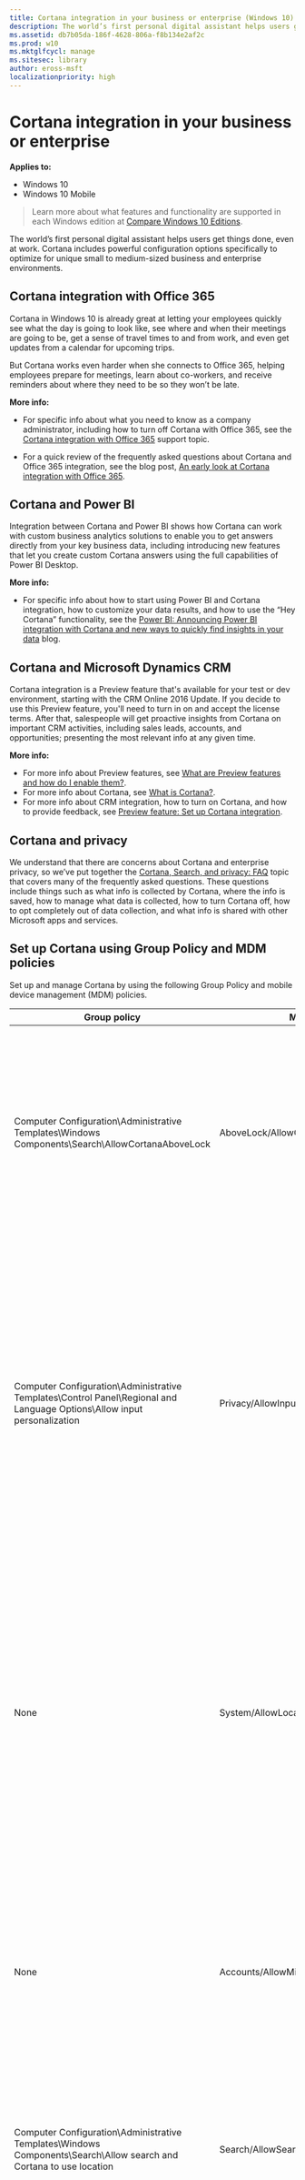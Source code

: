 ```yaml
---
title: Cortana integration in your business or enterprise (Windows 10)
description: The world’s first personal digital assistant helps users get things done, even at work. Cortana includes powerful configuration options specifically to optimize for unique small to medium-sized business and enterprise environments.
ms.assetid: db7b05da-186f-4628-806a-f8b134e2af2c
ms.prod: w10
ms.mktglfcycl: manage
ms.sitesec: library
author: eross-msft
localizationpriority: high
---
```


# Cortana integration in your business or enterprise
**Applies to:**

-   Windows 10
-   Windows 10 Mobile

>Learn more about what features and functionality are supported in each Windows edition at [Compare Windows 10 Editions](https://www.microsoft.com/en-us/WindowsForBusiness/Compare).

The world’s first personal digital assistant helps users get things done, even at work. Cortana includes powerful configuration options specifically to optimize for unique small to medium-sized business and enterprise environments.

## Cortana integration with Office 365
Cortana in Windows 10 is already great at letting your employees quickly see what the day is going to look like, see where and when their meetings are going to be, get a sense of travel times to and from work, and even get updates from a calendar for upcoming trips.

But Cortana works even harder when she connects to Office 365, helping employees prepare for meetings, learn about co-workers, and receive reminders about where they need to be so they won’t be late.

**More info:**

-   For specific info about what you need to know as a company administrator, including how to turn off Cortana with Office 365, see the [Cortana integration with Office 365](https://go.microsoft.com/fwlink/p/?LinkId=717378) support topic.

-   For a quick review of the frequently asked questions about Cortana and Office 365 integration, see the blog post, [An early look at Cortana integration with Office 365](https://go.microsoft.com/fwlink/p/?LinkId=717379).

## Cortana and Power BI
Integration between Cortana and Power BI shows how Cortana can work with custom business analytics solutions to enable you to get answers directly from your key business data, including introducing new features that let you create custom Cortana answers using the full capabilities of Power BI Desktop.

**More info:**

-   For specific info about how to start using Power BI and Cortana integration, how to customize your data results, and how to use the “Hey Cortana” functionality, see the [Power BI: Announcing Power BI integration with Cortana and new ways to quickly find insights in your data](https://go.microsoft.com/fwlink/p/?LinkId=717382) blog.

## Cortana and Microsoft Dynamics CRM
Cortana integration is a Preview feature that's available for your test or dev environment, starting with the CRM Online 2016 Update. If you decide to use this Preview feature, you'll need to turn in on and accept the license terms. After that, salespeople will get proactive insights from Cortana on important CRM activities, including sales leads, accounts, and opportunities; presenting the most relevant info at any given time.

**More info:**
-   For more info about Preview features, see [What are Preview features and how do I enable them?](https://go.microsoft.com/fwlink/p/?LinkId=746817).
-   For more info about Cortana, see [What is Cortana?](https://go.microsoft.com/fwlink/p/?LinkId=746818).
-   For more info about CRM integration, how to turn on Cortana, and how to provide feedback, see [Preview feature: Set up Cortana integration](https://go.microsoft.com/fwlink/p/?LinkId=746819).

## Cortana and privacy
We understand that there are concerns about Cortana and enterprise privacy, so we’ve put together the [Cortana, Search, and privacy: FAQ](https://go.microsoft.com/fwlink/p/?LinkId=717383) topic that covers many of the frequently asked questions. These questions include things such as what info is collected by Cortana, where the info is saved, how to manage what data is collected, how to turn Cortana off, how to opt completely out of data collection, and what info is shared with other Microsoft apps and services.

## Set up Cortana using Group Policy and MDM policies
Set up and manage Cortana by using the following Group Policy and mobile device management (MDM) policies.

|Group policy |MDM policy |Description |
|-------------|-----------|------------|
|Computer Configuration\Administrative Templates\Windows Components\Search\AllowCortanaAboveLock |AboveLock/AllowCortanaAboveLock |Specifies whether an employee can interact with Cortana using voice commands when the system is locked.<p>**Note**<br>This setting only applies to Windows 10 for desktop devices. |
|Computer Configuration\Administrative Templates\Control Panel\Regional and Language Options\Allow input personalization |Privacy/AllowInputPersonalization |Specifies whether an employee can use voice commands with Cortana in the enterprise.<p>**In Windows 10, version 1511**<br>Cortana won’t work if this setting is turned off (disabled).<p>**In Windows 10, version 1607 and later**<br>Cortana still works if this setting is turned off (disabled). |
|None |System/AllowLocation |Specifies whether to allow app access to the Location service.<p>**In Windows 10, version 1511**<br>Cortana won’t work if this setting is turned off (disabled).<p>**In Windows 10, version 1607 and later**<br>Cortana still works if this setting is turned off (disabled). |
|None |Accounts/AllowMicrosoftAccountConnection |Specifies whether to allow employees to sign in using a Microsoft account (MSA) from Windows apps.<p>Use this setting if you only want to support Azure AD in your organization. |
|Computer Configuration\Administrative Templates\Windows Components\Search\Allow search and Cortana to use location |Search/AllowSearchToUseLocation |Specifies whether Cortana can use your current location during searches and for location reminders. |
|Computer Configuration\Administrative Templates\Windows Components\Search\Set the SafeSearch setting for Search |Search/SafeSearchPermissions |Specifies what level of safe search (filtering adult content) is required.<p>**Note**<br>This setting only applies to Windows 10 Mobile. |
|User Configuration\Administrative Templates\Windows Components\File Explorer\Turn off display of recent search entries in the File Explorer search box |None |Specifies whether the search box can suggest recent queries and prevent entries from being stored in the registry for future reference. |
|Computer Configuration\Administrative Templates\Windows Components\Search\Don't search the web or display web results |None |Specifies whether search can perform queries on the web and if the web results are displayed in search.<p>**In Windows 10 Pro edition**<br>This setting can’t be managed.<p>**In Windows 10 Enterprise edition**<br>Cortana won't work if this setting is turned off (disabled). |
|Computer Configuration\Administrative Templates\Windows Components\Search\Allow Cortana |Experience/AllowCortana |Specifies whether employees can use Cortana.<p>**Important**<br>Cortana won’t work if this setting is turned off (disabled). However, employees can still perform local searches even with Cortana turned off. |

**More info:**
-   For specific info about how to set, manage, and use each of these MDM policies to configure Cortana in your enterprise, see the [Policy CSP](https://go.microsoft.com/fwlink/p/?LinkId=717380) topic, located in the configuration service provider reference topics. For specific info about how to set, manage, and use each of these Group Policies to configure Cortana in your enterprise, see the [Group Policy TechCenter](https://go.microsoft.com/fwlink/p/?LinkId=717381).

## Related topics
- [Cortana and Windows](https://go.microsoft.com/fwlink/p/?LinkId=717384)
- [Cortana for developers](https://go.microsoft.com/fwlink/p/?LinkId=717385)

 

 






